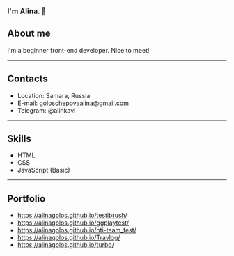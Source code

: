 ### I'm Alina. 👋

## About me

I'm a beginner front-end developer. Nice to meet!

---

## Contacts

- Location: Samara, Russia
- E-mail: goloschepovaalina@gmail.com
- Telegram: @alinkavl

---

## Skills
- HTML
- CSS
- JavaScript (Basic)

---

## Portfolio
- https://alinagolos.github.io/testibrush/
- https://alinagolos.github.io/ggplaytest/
- https://alinagolos.github.io/nti-team_test/
- https://alinagolos.github.io/Travlog/
- https://alinagolos.github.io/turbo/
